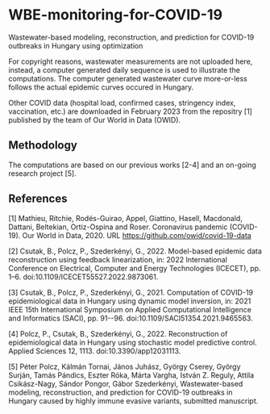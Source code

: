 # WBE-monitoring-for-COVID-19
Wastewater-based modeling, reconstruction, and prediction for COVID-19 outbreaks in Hungary using optimization

For copyright reasons, wastewater measurements are not uploaded here, instead, a computer generated daily sequence is used to illustrate the computations. The computer generated wastewater curve more-or-less follows the actual epidemic curves occured in Hungary.

Other COVID data (hospital load, confirmed cases, stringency index, vaccination, etc.) are downloaded in February 2023 from the repositry [1] published by the team of Our World in Data (OWID).

Methodology
-----------

The computations are based on our previous works [2-4] and an on-going research project [5].

References
----------

[1] Mathieu, Ritchie, Rodés-Guirao, Appel, Giattino, Hasell, Macdonald, Dattani, Beltekian, Ortiz-Ospina and Roser. Coronavirus pandemic (COVID-19). Our World in Data, 2020. URL https://github.com/owid/covid-19-data

[2] Csutak, B., Polcz, P., Szederkényi, G., 2022. Model-based epidemic data reconstruction using feedback linearization, in: 2022 International Conference on Electrical, Computer and Energy Technologies (ICECET), pp. 1–6. doi:10.1109/ICECET55527.2022.9873061.

[3] Csutak, B., Polcz, P., Szederkényi, G., 2021. Computation of COVID-19 epidemiological data in Hungary using dynamic model inversion, in: 2021 IEEE 15th International Symposium on Applied Computational Intelligence and Informatics (SACI), pp. 91--96. doi:10.1109/SACI51354.2021.9465563.

[4] Polcz, P., Csutak, B., Szederkényi, G., 2022. Reconstruction of epidemiological data in Hungary using stochastic model predictive control. Applied Sciences 12, 1113. doi:10.3390/app12031113.

[5] Péter Polcz, Kálmán Tornai, János Juhász, György Cserey, György Surján, Tamás Pándics, Eszter Róka, Márta Vargha, István Z. Reguly, Attila Csikász-Nagy, Sándor Pongor, Gábor Szederkényi, Wastewater-based modeling, reconstruction, and prediction for COVID-19 outbreaks in Hungary caused by highly immune evasive variants, submitted manuscript.